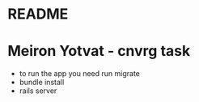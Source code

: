# README

# Meiron Yotvat - cnvrg task
* to run the app you need run migrate
* bundle install
* rails server
